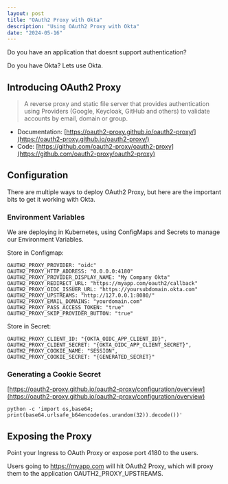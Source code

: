 ```yaml
---
layout: post
title: "OAuth2 Proxy with Okta"
description: "Using OAuth2 Proxy with Okta"
date: "2024-05-16"
---
```


Do you have an application that doesnt support authentication?

Do you have Okta?  Lets use Okta.

## Introducing OAuth2 Proxy

> A reverse proxy and static file server that provides authentication using Providers (Google, Keycloak, GitHub and others) to validate accounts by email, domain or group.

- Documentation: [https://oauth2-proxy.github.io/oauth2-proxy/](https://oauth2-proxy.github.io/oauth2-proxy/)
- Code: [https://github.com/oauth2-proxy/oauth2-proxy](https://github.com/oauth2-proxy/oauth2-proxy)

## Configuration

There are multiple ways to deploy OAuth2 Proxy, but here are the important bits to get it working with Okta.

### Environment Variables
We are deploying in Kubernetes, using ConfigMaps and Secrets to manage our Environment Variables.

Store in Configmap:

```
OAUTH2_PROXY_PROVIDER: "oidc"
OAUTH2_PROXY_HTTP_ADDRESS: "0.0.0.0:4180"
OAUTH2_PROXY_PROVIDER_DISPLAY_NAME: "My Company Okta"
OAUTH2_PROXY_REDIRECT_URL: "https://myapp.com/oauth2/callback"
OAUTH2_PROXY_OIDC_ISSUER_URL: "https://yoursubdomain.okta.com"
OAUTH2_PROXY_UPSTREAMS: "http://127.0.0.1:8080/"
OAUTH2_PROXY_EMAIL_DOMAINS: "yourdomain.com"
OAUTH2_PROXY_PASS_ACCESS_TOKEN: "true"
OAUTH2_PROXY_SKIP_PROVIDER_BUTTON: "true"
```

Store in Secret:

```
OAUTH2_PROXY_CLIENT_ID: "{OKTA_OIDC_APP_CLIENT_ID}",
OAUTH2_PROXY_CLIENT_SECRET: "{OKTA_OIDC_APP_CLIENT_SECRET}",
OAUTH2_PROXY_COOKIE_NAME: "SESSION",
OAUTH2_PROXY_COOKIE_SECRET: "{GENERATED_SECRET}"
```

### Generating a Cookie Secret

[https://oauth2-proxy.github.io/oauth2-proxy/configuration/overview](https://oauth2-proxy.github.io/oauth2-proxy/configuration/overview)

```
python -c 'import os,base64; print(base64.urlsafe_b64encode(os.urandom(32)).decode())'
```

## Exposing the Proxy
Point your Ingress to OAuth Proxy or expose port 4180 to the users.

Users going to https://myapp.com will hit OAuth2 Proxy, which will proxy them to the application OAUTH2_PROXY_UPSTREAMS.

